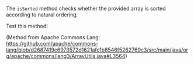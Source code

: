 The `isSorted` method checks whether the provided array is sorted according to natural ordering.

Test this method!

(Method from Apache Commons Lang: https://github.com/apache/commons-lang/blob/d2687419c6973572d1621afc1b8546f5262769c3/src/main/java/org/apache/commons/lang3/ArrayUtils.java#L3564)